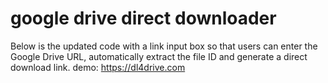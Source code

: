 # google drive direct downloader
Below is the updated code with a link input box so that users can enter the Google Drive URL, automatically extract the file ID and generate a direct download link.
demo: https://dl4drive.com
